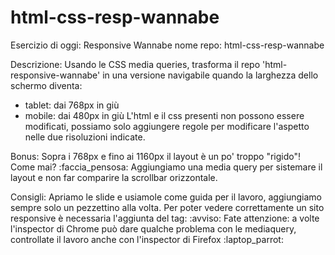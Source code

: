 # html-css-resp-wannabe

Esercizio di oggi: Responsive Wannabe
nome repo: html-css-resp-wannabe

Descrizione:
Usando le CSS media queries, trasforma il repo 'html-responsive-wannabe' in una versione navigabile quando la larghezza dello schermo diventa:
- tablet: dai 768px in giù
- mobile: dai 480px in giù
L'html e il css presenti non possono essere modificati, possiamo solo aggiungere regole per modificare l'aspetto nelle due risoluzioni indicate.

Bonus:
Sopra i 768px e fino ai 1160px il layout è un po' troppo "rigido"! Come mai? :faccia_pensosa:
Aggiungiamo una media query per sistemare il layout e non far comparire la scrollbar orizzontale.


Consigli:
Apriamo le slide e usiamole come guida per il lavoro, aggiungiamo sempre solo un pezzettino alla volta.
Per poter vedere correttamente un sito responsive è necessaria l'aggiunta del tag:
<meta name="viewport" content="width=device-width, initial-scale=1.0">
:avviso: Fate attenzione: a volte l'inspector di Chrome può dare qualche problema con le mediaquery, controllate il lavoro anche con l'inspector di Firefox :laptop_parrot: